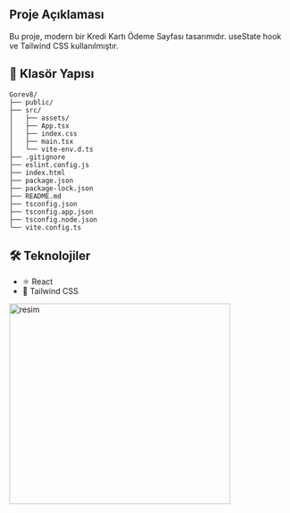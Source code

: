 ## Proje Açıklaması

Bu proje, modern bir Kredi Kartı Ödeme Sayfası tasarımıdır. useState hook ve Tailwind CSS kullanılmıştır.


## 📁 Klasör Yapısı

```
Gorev8/
├── public/
├── src/
│   ├── assets/
│   ├── App.tsx
│   ├── index.css
│   ├── main.tsx
│   └── vite-env.d.ts
├── .gitignore
├── eslint.config.js
├── index.html
├── package.json
├── package-lock.json
├── README.md
├── tsconfig.json
├── tsconfig.app.json
├── tsconfig.node.json
└── vite.config.ts
```

## 🛠 Teknolojiler

- ⚛️ React
- 🎨 Tailwind CSS


<img width="396" height="359" alt="resim" src="https://github.com/user-attachments/assets/ffa7d26a-ff2c-40dd-ac38-95ba6542ad99" />
